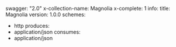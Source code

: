 swagger: "2.0"
x-collection-name: Magnolia
x-complete: 1
info:
  title: Magnolia
  version: 1.0.0
schemes:
- http
produces:
- application/json
consumes:
- application/json